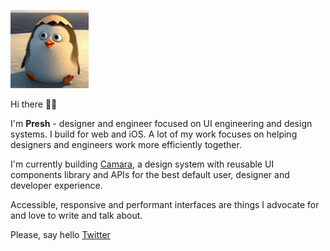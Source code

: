 ![penguine saying hello](./hello.gif)

Hi there 👋🏾

I'm **Presh** - designer and engineer focused on UI engineering and design systems. I build for web and iOS. A lot of my work focuses on helping designers and engineers work more efficiently together.

I'm currently building [Camara](https://www.camara.space), a design system with reusable UI components library and APIs for the best default user, designer and developer experience.

Accessible, responsive and performant interfaces are things I advocate for and love to write and talk about.

Please, say hello
[Twitter](https://mobile.twitter.com/preshonyee)
